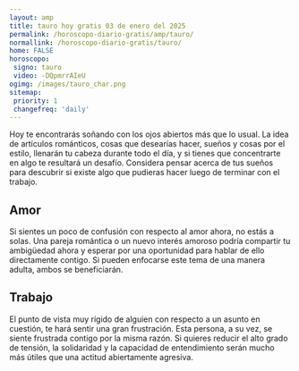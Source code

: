 ```yaml
---
layout: amp
title: tauro hoy gratis 03 de enero del 2025 
permalink: /horoscopo-diario-gratis/amp/tauro/
normallink: /horoscopo-diario-gratis/tauro/
home: FALSE
horoscopo:
 signo: tauro
 video: -DQpmrrAIeU
ogimg: /images/tauro_char.png
sitemap:
 priority: 1
 changefreq: 'daily'
---
```



Hoy te encontrarás soñando con los ojos abiertos más que lo usual. La idea de artículos románticos, cosas que desearías hacer, sueños y cosas por el estilo, llenarán tu cabeza durante todo el día, y si tienes que concentrarte en algo te resultará un desafío. Considera pensar acerca de tus sueños para descubrir si existe algo que pudieras hacer luego de terminar con el trabajo.

## Amor

Si sientes un poco de confusión con respecto al amor ahora, no estás a solas. Una pareja romántica o un nuevo interés amoroso podría compartir tu ambigüedad ahora y esperar por una oportunidad para hablar de ello directamente contigo. Si pueden enfocarse este tema de una manera adulta, ambos se beneficiarán.

## Trabajo

El punto de vista muy rígido de alguien con respecto a un asunto en cuestión, te hará sentir una gran frustración. Esta persona, a su vez, se siente frustrada contigo por la misma razón. Si quieres reducir el alto grado de tensión, la solidaridad y la capacidad de entendimiento serán mucho más útiles que una actitud abiertamente agresiva.